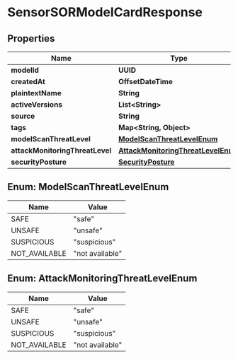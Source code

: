 

# SensorSORModelCardResponse


## Properties

| Name | Type | Description | Notes |
|------------ | ------------- | ------------- | -------------|
|**modelId** | **UUID** |  |  |
|**createdAt** | **OffsetDateTime** |  |  |
|**plaintextName** | **String** |  |  |
|**activeVersions** | **List&lt;String&gt;** |  |  |
|**source** | **String** |  |  |
|**tags** | **Map&lt;String, Object&gt;** |  |  [optional] |
|**modelScanThreatLevel** | [**ModelScanThreatLevelEnum**](#ModelScanThreatLevelEnum) |  |  [optional] |
|**attackMonitoringThreatLevel** | [**AttackMonitoringThreatLevelEnum**](#AttackMonitoringThreatLevelEnum) |  |  [optional] |
|**securityPosture** | [**SecurityPosture**](SecurityPosture.md) |  |  [optional] |



## Enum: ModelScanThreatLevelEnum

| Name | Value |
|---- | -----|
| SAFE | &quot;safe&quot; |
| UNSAFE | &quot;unsafe&quot; |
| SUSPICIOUS | &quot;suspicious&quot; |
| NOT_AVAILABLE | &quot;not available&quot; |



## Enum: AttackMonitoringThreatLevelEnum

| Name | Value |
|---- | -----|
| SAFE | &quot;safe&quot; |
| UNSAFE | &quot;unsafe&quot; |
| SUSPICIOUS | &quot;suspicious&quot; |
| NOT_AVAILABLE | &quot;not available&quot; |



